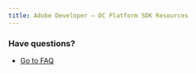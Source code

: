 ```yaml
---
title: Adobe Developer — DC Platform SDK Resources
---
```


<TextBlock slots="heading, buttons" width="100%" theme="lightest"  alignment="yes" variantsTypePrimary='secondary' isPrimaryBtn  className="py-0 text-align-left  div-p-0 ms-left-content link linking ms-btm-right-cont" />

### Have questions?

- [Go to FAQ](../pricing/contacts.md)